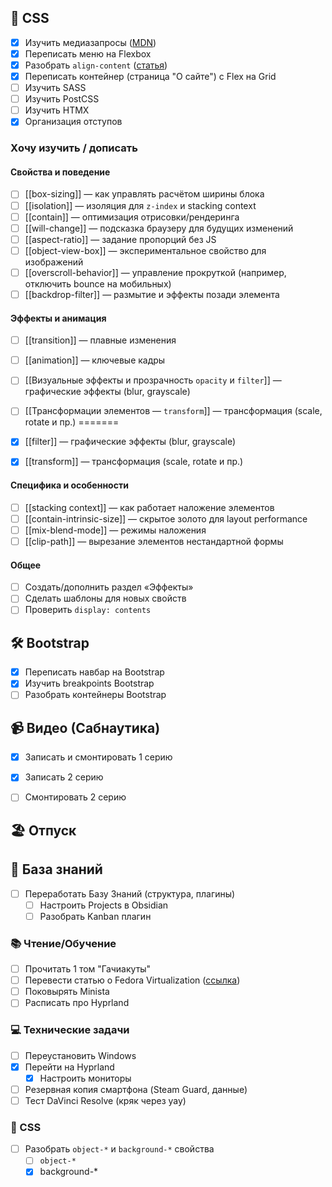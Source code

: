 ## 🎨 CSS  
- [x] Изучить медиазапросы ([MDN](https://developer.mozilla.org/ru/docs/Web/CSS/@media))
- [x] Переписать меню на Flexbox
- [x] Разобрать `align-content` ([статья](obsidian://open?vault=Obsidian&file=HTML%2C%20CSS%2C%20JS%2FCSS%2FDisplay%2FFlexbox))
- [x] Переписать контейнер (страница "О сайте") с Flex на Grid
- [ ] Изучить SASS 
- [ ] Изучить PostCSS 
- [ ] Изучить HTMX  
- [x] Организация отступов
### Xочу изучить / дописать

#### Свойства и поведение
- [ ] [[box-sizing]] — как управлять расчётом ширины блока
- [ ] [[isolation]] — изоляция для `z-index` и stacking context
- [ ] [[contain]] — оптимизация отрисовки/рендеринга
- [ ] [[will-change]] — подсказка браузеру для будущих изменений
- [ ] [[aspect-ratio]] — задание пропорций без JS
- [ ] [[object-view-box]] — экспериментальное свойство для изображений
- [ ] [[overscroll-behavior]] — управление прокруткой (например, отключить bounce на мобильных)
- [ ] [[backdrop-filter]] — размытие и эффекты позади элемента

#### Эффекты и анимация
- [ ] [[transition]] — плавные изменения
- [ ] [[animation]] — ключевые кадры
- [ ] [[Визуальные эффекты и прозрачность `opacity` и `filter`]] — графические эффекты (blur, grayscale)
- [ ] [[Трансформации элементов — `transform`]] — трансформация (scale, rotate и пр.)
=======
- [x] [[filter]] — графические эффекты (blur, grayscale)
- [x] [[transform]] — трансформация (scale, rotate и пр.)


#### Специфика и особенности
- [ ] [[stacking context]] — как работает наложение элементов
- [ ] [[contain-intrinsic-size]] — скрытое золото для layout performance
- [ ] [[mix-blend-mode]] — режимы наложения
- [ ] [[clip-path]] — вырезание элементов нестандартной формы
#### Общее
- [ ] Создать/дополнить раздел «Эффекты»
- [ ] Сделать шаблоны для новых свойств
- [ ] Проверить `display: contents`
## 🛠 Bootstrap  
- [x] Переписать навбар на Bootstrap
- [x] Изучить breakpoints Bootstrap 
- [ ] Разобрать контейнеры Bootstrap  

## 📹 Видео (Сабнаутика)  
- [x] Записать и смонтировать 1 серию
- [x] Записать 2 серию 
- [ ] Смонтировать 2 серию 


## 🏖 Отпуск  

## 🧠 База знаний  
- [ ] Переработать Базу Знаний (структура, плагины)  
    - [ ] Настроить Projects в Obsidian  
    - [ ] Разобрать Kanban плагин  
### 📚 Чтение/Обучение  
- [ ] Прочитать 1 том "Гачиакуты"  
- [ ] Перевести статью о Fedora Virtualization ([ссылка](https://docs.fedoraproject.org/en-US/quick-docs/virtualization-getting-started/))  
- [ ] Поковырять Minista  
- [ ] Расписать про Hyprland  
### 💻 Технические задачи  
- [ ] Переустановить Windows  
- [x] Перейти на Hyprland  
    - [x] Настроить мониторы  
- [ ] Резервная копия смартфона (Steam Guard, данные)  
- [ ] Тест DaVinci Resolve (кряк через yay)  
### 🎨 CSS 
- [ ] Разобрать `object-*` и `background-*` свойства 
	- [ ] `object-*`
	- [x] background-* 